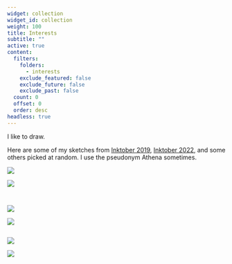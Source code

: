 ```yaml
---
widget: collection
widget_id: collection
weight: 100
title: Interests
subtitle: ""
active: true
content:
  filters:
    folders:
      - interests
    exclude_featured: false
    exclude_future: false
    exclude_past: false
  count: 0
  offset: 0
  order: desc
headless: true
---
```

I like to draw.

Here are some of my sketches from [Inktober 2019](https://inktober.com/rules), [Inktober 2022](https://inktober.com/rules), and some others picked at random. I use the pseudonym Athena sometimes. 

![](signal-2022-11-02-222033_002.jpeg)

![](signal-2022-11-02-222033_003.jpeg)

![]()

![]()

![](signal-2022-11-02-220456_006.jpeg)

![](signal-2022-11-02-220422_003.jpeg)

![]()

![](signal-2022-11-02-220456_005.jpeg)

![](signal-2022-11-02-220456_002.jpeg)